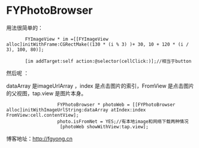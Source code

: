 # FYPhotoBrowser

用法很简单的：

           FYImageView * im =[[FYImageView alloc]initWithFrame:CGRectMake((130 * (i % 3) )+ 30, 10 + 120 * (i / 3), 100, 80)];

           [im addTarget:self action:@selector(cellClick:)];//相当于button





然后呢 ：


dataArray 是imageUrlArray ，index 是点击图片的索引，FromView 是点击图片的父视图，tap.view 是图片本身。


                       FYPhotoBrowser * photoWeb = [[FYPhotoBrowser alloc]initWithImageUrlString:dataArray atIndex:index FromView:cell.contentView];
                       photo.isFromNet = YES;//有本地image和网络下载两种情况
                        [photoWeb showWithView:tap.view];



博客地址：http://fgyong.cn
